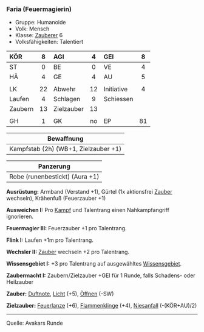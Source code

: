 ### Faria (Feuermagierin)

- Gruppe: Humanoide
- Volk: Mensch
- Klasse: [Zauberer](../../grw/charaktere-klasse-zauberer.md) 6
- Volksfähigkeiten: Talentiert

| KÖR     |  8  | AGI        |  4  | GEI        |  8  |
| :------ | :-: | :--------- | :-: | :--------- | :-: |
| ST      |  0  | BE         |  0  | VE         |  4  |
| HÄ      |  4  | GE         |  4  | AU         |  5  |
|         |     |            |     |            |     |
| LK      | 22  | Abwehr     | 12  | Initiative |  4  |
| Laufen  |  4  | Schlagen   |  9  | Schiessen  |     |
| Zaubern | 13  | Zielzauber | 13  |            |     |
|         |     |            |     |            |     |
| GH      |  1  | GK         | no  | EP         | 81  |

|              Bewaffnung              |
| :----------------------------------: |
| Kampfstab (2h) (WB+1, Zielzauber +1) |

|           Panzerung            |
| :----------------------------: |
| Robe (runenbestickt) (Aura +1) |

**Ausrüstung:** Armband (Verstand +1), Gürtel (1x aktionsfrei [Zauber](../../fanwerk/zauber/zauber.md) wechseln), Krähenfuß (Feuerzauber +1)

**Ausweichen I:** Pro [Kampf](../../grw/regeln-kampf.md) und Talentrang einen Nahkampfangriff ignorieren.

**Feuermagier III:** Feuerzauber +1 pro Talentrang.

**Flink I:** Laufen +1m pro Talentrang.

**Wechsler II:** [Zauber](../../fanwerk/zauber/zauber.md) wechseln +2 pro Talentrang.

**Wissensgebiet I:** +3 pro Talentrang auf ausgewähltes [Wissensgebiet](../../grw/talente/wissensgebiet.md).

**Zaubermacht I:** Zaubern/Zielzauber +GEI für 1 Runde, falls Schadens- oder Heilzauber

**Zauber:** [Duftnote](../../grw/zauber/duftnote.md), [Licht](../../grw/zauber/licht.md) (+5), [Öffnen](../../grw/zauber/oeffnen.md) (-SW)

**Zielzauber:** [Feuerlanze](../../grw/zauber/feuerlanze.md) (+6), [Flammenklinge](../../grw/zauber/flammenklinge.md) (+4), [Niesanfall](../../grw/zauber/niesanfall.md) (-(KÖR+AU)/2)

---

Quelle: Avakars Runde
